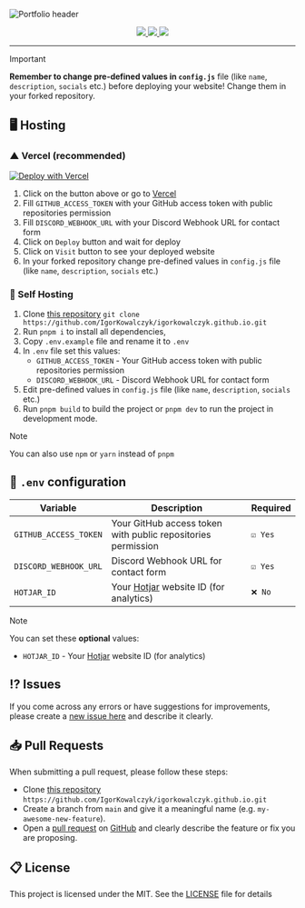 ![Portfolio header](https://github.com/IgorKowalczyk/igorkowalczyk.github.io/assets/49127376/59642eac-4ac5-4d03-931c-2513d46655d3)

<div align="center">
  <a aria-label="GitHub License" href="https://github.com/igorkowalczyk/igorkowalczyk.github.io/blob/master/license.md">
    <img src="https://img.shields.io/github/license/igorkowalczyk/igorkowalczyk.github.io?color=%2334D058&logo=github&style=flat-square&label=License">
  </a>
  <a aria-label="Version" href="https://github.com/igorkowalczyk/igorkowalczyk.github.io/releases">
    <img src="https://img.shields.io/github/v/release/igorkowalczyk/igorkowalczyk.github.io?color=%2334D058&logo=github&style=flat-square&label=Version">
  </a>
  <a aria-label="Discord" href="https://igorkowalczyk.dev/discord">
    <img src="https://img.shields.io/discord/695282860399001640?color=%2334D058&logo=discord&style=flat-square&logoColor=fff&label=Discord">
  </a>
</div>

---

<!-- prettier-ignore-start -->
> [!IMPORTANT]
> **Remember to change pre-defined values in `config.js`** file (like `name`, `description`, `socials` etc.) before deploying your website! Change them in your forked repository.
<!-- prettier-ignore-end -->

## 🖥️ Hosting

### ▲ Vercel (recommended)

[![Deploy with Vercel](https://vercel.com/button)](https://vercel.com/new/clone?repository-url=https%3A%2F%2Fgithub.com%2Figorkowalczyk%2Figorkowalczyk.github.io&env=GITHUB_ACCESS_TOKEN,DISCORD_WEBHOOK_URL&envDescription=Environment%20Variables%20Docs&envLink=https%3A%2F%2Fgithub.com%2FIgorKowalczyk%2Figorkowalczyk.github.io%23-self-hosting&project-name=portfolio&repo-name=igorkowalczyk-portfolio&demo-title=Example%20deploy&demo-description=Example%20production%20deploy%20from%20Github%20Repository&demo-url=https%3A%2F%2Figorkowalczyk.dev&demo-image=https%3A%2F%2Fi.imgur.com%2FT4VsRuy.png)

1. Click on the button above or go to [Vercel](https://vercel.com/new/clone?repository-url=https%3A%2F%2Fgithub.com%2Figorkowalczyk%2Figorkowalczyk.github.io&env=GITHUB_ACCESS_TOKEN,DISCORD_WEBHOOK_URL&envDescription=Environment%20Variables%20Docs&envLink=https%3A%2F%2Fgithub.com%2FIgorKowalczyk%2Figorkowalczyk.github.io%23-self-hosting&project-name=portfolio&repo-name=igorkowalczyk-portfolio&demo-title=Example%20deploy&demo-description=Example%20production%20deploy%20from%20Github%20Repository&demo-url=https%3A%2F%2Figorkowalczyk.dev&demo-image=https%3A%2F%2Fi.imgur.com%2FT4VsRuy.png)
2. Fill `GITHUB_ACCESS_TOKEN` with your GitHub access token with public repositories permission
3. Fill `DISCORD_WEBHOOK_URL` with your Discord Webhook URL for contact form
4. Click on `Deploy` button and wait for deploy
5. Click on `Visit` button to see your deployed website
6. In your forked repository change pre-defined values in `config.js` file (like `name`, `description`, `socials` etc.)

### 🔩 Self Hosting

1. Clone [this repository](https://github.com/igorkowalczyk/igorkowalczyk.github.io) `git clone https://github.com/IgorKowalczyk/igorkowalczyk.github.io.git`
2. Run `pnpm i` to install all dependencies,
3. Copy `.env.example` file and rename it to `.env`
4. In `.env` file set this values:
   - `GITHUB_ACCESS_TOKEN` - Your GitHub access token with public repositories permission
   - `DISCORD_WEBHOOK_URL` - Discord Webhook URL for contact form
5. Edit pre-defined values in `config.js` file (like `name`, `description`, `socials` etc.)
6. Run `pnpm build` to build the project or `pnpm dev` to run the project in development mode.

> [!NOTE]
> You can also use `npm` or `yarn` instead of `pnpm`

## 📝 `.env` configuration

| Variable              | Description                                                      | Required |
| --------------------- | ---------------------------------------------------------------- | -------- |
| `GITHUB_ACCESS_TOKEN` | Your GitHub access token with public repositories permission     | `☑️ Yes` |
| `DISCORD_WEBHOOK_URL` | Discord Webhook URL for contact form                             | `☑️ Yes` |
| `HOTJAR_ID`           | Your [Hotjar](https://www.hotjar.com) website ID (for analytics) | `❌ No`  |

> [!NOTE]
> You can set these **optional** values:
>
> - `HOTJAR_ID` - Your [Hotjar](https://www.hotjar.com) website ID (for analytics)

## ⁉️ Issues

If you come across any errors or have suggestions for improvements, please create a [new issue here](https://github.com/igorkowalczyk/igorkowalczyk.github.io/issues) and describe it clearly.

## 📥 Pull Requests

When submitting a pull request, please follow these steps:

- Clone [this repository](https://github.com/igorkowalczyk/igorkowalczyk.github.io) `https://github.com/IgorKowalczyk/igorkowalczyk.github.io.git`
- Create a branch from `main` and give it a meaningful name (e.g. `my-awesome-new-feature`).
- Open a [pull request](https://github.com/igorkowalczyk/igorkowalczyk.github.io/pulls) on [GitHub](https://github.com/) and clearly describe the feature or fix you are proposing.

## 📋 License

This project is licensed under the MIT. See the [LICENSE](https://github.com/igorkowalczyk/igorkowalczyk.github.io/blob/master/license.md) file for details
